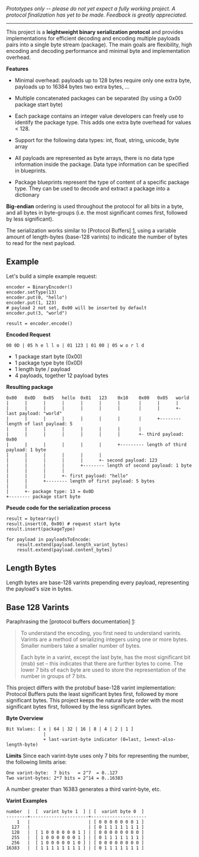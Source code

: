 *Prototypes only -- please do not yet expect a fully working project. A protocol
finalization has yet to be made. Feedback is greatly appreciated.*

----------

This project is a **leightweight binary serialization protocol** and provides
implementations for efficient decoding and encoding multiple payloads pairs into a single 
byte stream (package). The main goals are flexibility, high encoding and decoding performance
and minimal byte and implementation overhead.

**Features**

* Minimal overhead: payloads up to 128 bytes require only one extra byte, 
  payloads up to 16384 bytes two extra bytes, ...

* Multiple concatenated packages can be separated (by using a 0x00 package start byte) 
  
* Each package contains an integer value developers can freely use to identify the 
  package type. This adds one extra byte overhead for values < 128.
     
* Support for the following data types: int, float, string, unicode, byte array

* All payloads are represented as byte arrays, there is no data type information
  inside the package. Data type information can be specified in blueprints.

* Package blueprints represent the type of content of a specific package type. They
  can be used to decode and extract a package into a dictionary

**Big-endian** ordering is used throughout the protocol for all bits in a byte, and 
all bytes in byte-groups (i.e. the most significant comes first, followed by less significant).

The serialization works similar to [Protocol Buffers] [1], using a variable
amount of length-bytes (base-128 varints) to indicate the number of bytes to read for the next
payload.

  [1]: http://code.google.com/p/protobuf/


Example
-------

Let's build a simple example request:   

    encoder = BinaryEncoder()
    encoder.setType(13)
    encoder.put(0, "hello")
    encoder.put(1, 123)
    # payload 2 not set, 0x00 will be inserted by default
    encoder.put(3, "world")
    
    result = encoder.encode()

**Encoded Request**

    00 0D | 05 h e l l o | 01 123 | 01 00 | 05 w o r l d

- 1 package start byte (0x00)
- 1 package type byte (0x0D)
- 1 length byte / payload
- 4 payloads, together 12 payload bytes

**Resulting package**

    0x00   0x0D   0x05   hello  0x01   123    0x10    0x00   0x05   world
    |      |      |      |      |      |      |       |      |      |
    |      |      |      |      |      |      |       |      |      +- last payload: "world"
    |      |      |      |      |      |      |       |      +-------- length of last payload: 5
    |      |      |      |      |      |      |       |
    |      |      |      |      |      |      |       +- third payload: 0x00
    |      |      |      |      |      |      +--------- length of third payload: 1 byte
    |      |      |      |      |      |      
    |      |      |      |      |      +- second payload: 123
    |      |      |      |      +-------- length of second payload: 1 byte
    |      |      |      |       
    |      |      |      +- first payload: "hello"
    |      |      +-------- length of first payload: 5 bytes
    |      |    
    |      +- package type: 13 = 0x0D
    +-------- package start byte

**Pseude code for the serialization process**

    result = bytearray()
    result.insert(0, 0x00) # request start byte  
    result.insert(packageType)
    
    for payload in payloadsToEncode:
        result.extend(payload.length_varint_bytes)
        result.extend(payload.content_bytes)


Length Bytes 
------------  
Length bytes are base-128 varints prepending every payload, representing 
the payload's size in bytes. 

     
Base 128 Varints 
----------------
Paraphrasing the [protocol buffers documentation] [1]:
> To understand the encoding, you first need to understand varints. Varints are a method of serializing integers using one or more bytes. Smaller numbers take a smaller number of bytes.
>
> Each byte in a varint, except the last byte, has the most significant bit (msb) set – this indicates that there are further bytes to come. The lower 7 bits of each byte are used to store the representation of the number in groups of 7 bits.

  [1]: http://code.google.com/apis/protocolbuffers/docs/encoding.html#varints

This project differs with the protobuf base-128 varint implementation: Protocol Buffers 
puts the least significant bytes first, followed by more significant bytes. This project 
keeps the natural byte order with the most significant bytes first, followed by the less 
significant bytes. 

**Byte Overview**

    Bit Values: [ x | 64 | 32 | 16 | 8 | 4 | 2 | 1 ]
                  | 
                  + last-varint-byte indicator (0=last, 1=next-also-length-byte)
  
**Limits**
Since each varint-byte uses only 7 bits for representing the number, the following
limits arise:
  
    One varint-byte:  7 bits   = 2^7  = 0..127
    Two varint-bytes: 2*7 bits = 2^14 = 0..16383  

A number greater than 16383 generates a third varint-byte, etc.

**Varint Examples**

    number  |  [  varint byte 1  ] | [  varint byte 0  ]  
    --------+----------------------+---------------------  
        1   |                      | [ 0 0 0 0 0 0 0 1 ]
      127   |                      | [ 0 1 1 1 1 1 1 1 ]
      128   |  [ 1 0 0 0 0 0 0 1 ] | [ 0 0 0 0 0 0 0 0 ]  
      255   |  [ 1 0 0 0 0 0 0 1 ] | [ 0 1 1 1 1 1 1 1 ]
      256   |  [ 1 0 0 0 0 0 1 0 ] | [ 0 0 0 0 0 0 0 0 ]
    16383   |  [ 1 1 1 1 1 1 1 1 ] | [ 0 1 1 1 1 1 1 1 ]


